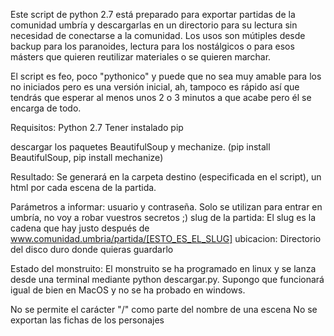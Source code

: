 

Este script de python 2.7 está preparado para exportar partidas de la comunidad umbría y descargarlas en un directorio para su lectura sin necesidad de conectarse a la comunidad. Los usos son mútiples desde backup para los paranoides, lectura para los nostálgicos o para esos másters que quieren reutilizar materiales o se quieren marchar.

El script es feo, poco "pythonico" y puede que no sea muy amable para los no iniciados pero es una versión inicial, ah, tampoco es rápido así que tendrás que esperar al menos unos 2 o 3 minutos a que acabe pero él se encarga de todo.

Requisitos: Python 2.7 Tener instalado pip

descargar los paquetes BeautifulSoup y mechanize. (pip install BeautifulSoup, pip install mechanize)

Resultado: Se generará en la carpeta destino (especificada en el script), un html por cada escena de la partida.

Parámetros a informar: usuario y contraseña. Solo se utilizan para entrar en umbría, no voy a robar vuestros secretos ;) slug de la partida: El slug es la cadena que hay justo después de www.comunidad.umbria/partida/[ESTO_ES_EL_SLUG] ubicacion: Directorio del disco duro donde quieras guardarlo

Estado del monstruito: El monstruito se ha programado en linux y se lanza desde una terminal mediante python descargar.py. Supongo que funcionará igual de bien en MacOS y no se ha probado en windows.

No se permite el carácter "/" como parte del nombre de una escena No se exportan las fichas de los personajes
